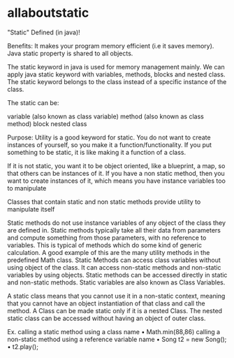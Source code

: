 # allaboutstatic
"Static" Defined (in java)!

Benefits: It makes your program memory efficient (i.e it saves memory).
Java static property is shared to all objects.

The static keyword in java is used for memory management mainly. We can apply java static keyword with variables, methods, blocks and nested class. The static keyword belongs to the class instead of a specific instance of the class.

The static can be:

variable (also known as class variable)
method (also known as class method)
block
nested class

Purpose: Utility is a good keyword for static. You do not want to create instances of yourself, so you make it a function/functionality. If you put something to be static, it is like making it a function of a class.

If it is not static, you want it to be object oriented, like a blueprint, a map, so that others can be instances of it. 
If you have a non static method, then you want to create instances of it, which means you have instance variables too to manipulate

Classes that contain static and non static methods provide utility to manipulate itself

Static methods do not use instance variables of any object of the class they are defined in. Static methods typically take all their data from parameters and compute something from those parameters, with no reference to variables. This is typical of methods which do some kind of generic calculation. A good example of this are the many utility methods in the predefined Math class. 
Static Methods can access class variables without using object of the class. It can access non-static methods and non-static variables by using objects. Static methods can be accessed directly in static and non-static methods. Static variables are also known as Class Variables.

A static class means that you cannot use it in a non-static context, meaning that you cannot have an object instantiation of that class and call the method. A Class can be made static only if it is a nested Class. The nested static class can be accessed without having an object of outer class.

Ex. 
calling a static method using a class name
•		Math.min(88,86)
calling a non-static method using a reference variable name
•		Song t2 = new Song();
•		t2.play();





